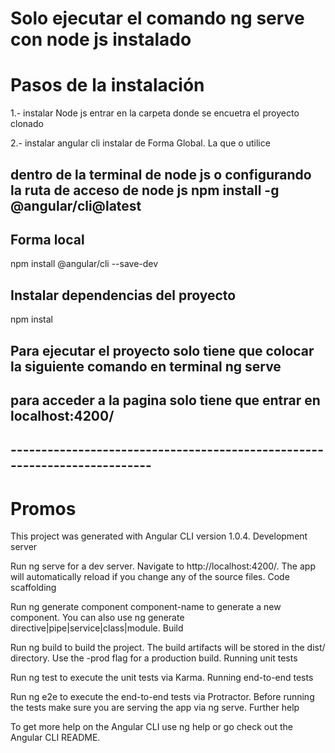 # Solo ejecutar el comando ng serve con node js instalado

# Pasos de la instalación

1.- instalar Node js
entrar en la carpeta donde se encuetra el proyecto clonado

2.- instalar angular cli
instalar de Forma Global. La que o utilice

## dentro de la terminal de node js o configurando la ruta de acceso de node js npm install -g @angular/cli@latest
## Forma local

npm install @angular/cli --save-dev
## Instalar dependencias del proyecto

npm instal
## Para ejecutar el proyecto solo tiene que colocar la siguiente comando en terminal ng serve
## para acceder a la pagina solo tiene que entrar en localhost:4200/
## --------------------------------------------------------------------------

# Promos

This project was generated with Angular CLI version 1.0.4.
Development server

Run ng serve for a dev server. Navigate to http://localhost:4200/. The app will automatically reload if you change any of the source files.
Code scaffolding

Run ng generate component component-name to generate a new component. You can also use ng generate directive|pipe|service|class|module.
Build

Run ng build to build the project. The build artifacts will be stored in the dist/ directory. Use the -prod flag for a production build.
Running unit tests

Run ng test to execute the unit tests via Karma.
Running end-to-end tests

Run ng e2e to execute the end-to-end tests via Protractor. Before running the tests make sure you are serving the app via ng serve.
Further help

To get more help on the Angular CLI use ng help or go check out the Angular CLI README.
